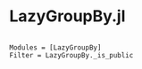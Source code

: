 # LazyGroupBy.jl

```@index
```

```@autodocs
Modules = [LazyGroupBy]
Filter = LazyGroupBy._is_public
```
